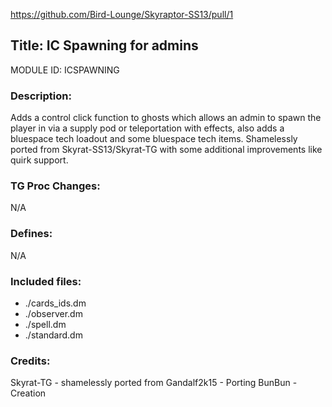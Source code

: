 https://github.com/Bird-Lounge/Skyraptor-SS13/pull/1

## Title: IC Spawning for admins

MODULE ID: ICSPAWNING

### Description:

Adds a control click function to ghosts which allows an admin to spawn the player in via a supply pod or teleportation with effects, also adds a bluespace tech loadout and some bluespace tech items.  Shamelessly ported from Skyrat-SS13/Skyrat-TG with some additional improvements like quirk support.

### TG Proc Changes:

N/A

### Defines:

N/A

### Included files:

- ./cards_ids.dm
- ./observer.dm
- ./spell.dm
- ./standard.dm

### Credits:

Skyrat-TG - shamelessly ported from
Gandalf2k15 - Porting
BunBun - Creation
